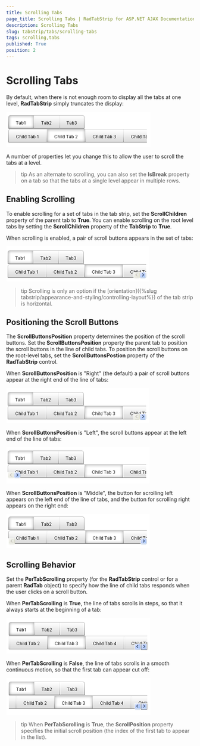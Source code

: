 ```yaml
---
title: Scrolling Tabs
page_title: Scrolling Tabs | RadTabStrip for ASP.NET AJAX Documentation
description: Scrolling Tabs
slug: tabstrip/tabs/scrolling-tabs
tags: scrolling,tabs
published: True
position: 2
---
```


# Scrolling Tabs



By default, when there is not enough room to display all the tabs at one level, **RadTabStrip** simply truncates the display:

![Truncated tabs](images/tabstrip_tabstruncated.png)

A number of properties let you change this to allow the user to scroll the tabs at a level.

>tip As an alternate to scrolling, you can also set the **IsBreak** property on a tab so that the tabs at a single level appear in multiple rows.
>


## Enabling Scrolling

To enable scrolling for a set of tabs in the tab strip, set the **ScrollChildren** property of the parent tab to **True**. You can enable scrolling on the root level tabs by setting the **ScrollChildren** property of the **TabStrip** to **True**.

When scrolling is enabled, a pair of scroll buttons appears in the set of tabs:

![Tabs with scroll buttons](images/tabstrip_tabswithscrollbuttons.png)

>tip Scrolling is only an option if the [orientation]({%slug tabstrip/appearance-and-styling/controlling-layout%}) of the tab strip is horizontal.
>


## Positioning the Scroll Buttons

The **ScrollButtonsPosition** property determines the position of the scroll buttons. Set the **ScrollButtonsPosition** property the parent tab to position the scroll buttons in the line of child tabs. To position the scroll buttons on the root-level tabs, set the **ScrollButtonsPostion** property of the **RadTabStrip** control.

When **ScrollButtonsPosition** is "Right" (the default) a pair of scroll buttons appear at the right end of the line of tabs:

![Tabs with scroll buttons](images/tabstrip_tabswithscrollbuttons.png)

When **ScrollButtonsPosition** is "Left", the scroll buttons appear at the left end of the line of tabs:

![Scroll buttons left](images/tabstrip_scrollbuttonsleft.png)

When **ScrollButtonsPosition** is "Middle", the button for scrolling left appears on the left end of the line of tabs, and the button for scrolling right appears on the right end:

![Scroll buttons middle](images/tabstrip_scrollbuttonsmiddle.png)

## Scrolling Behavior

Set the **PerTabScrolling** property (for the **RadTabStrip** control or for a parent **RadTab** object) to specify how the line of child tabs responds when the user clicks on a scroll button.

When **PerTabScrolling** is **True**, the line of tabs scrolls in steps, so that it always starts at the beginning of a tab:

![Per items scrolling](images/tabstrip_peritemscrolling.png)

When **PerTabScrolling** is **False**, the line of tabs scrolls in a smooth continuous motion, so that the first tab can appear cut off:

![Continuous scrolling](images/tabstrip_continuousscrolling.png)

>tip When **PerTabScrolling** is **True**, the **ScrollPosition** property specifies the initial scroll position (the index of the first tab to appear in the list).
>

